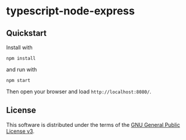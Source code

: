 # typescript-node-express



## Quickstart

Install with

```
npm install
```

and run with

```
npm start
```

Then open your browser and load `http://localhost:8080/`.

## License

This software is distributed under the terms of the
[GNU General Public License v3](https://www.gnu.org/licenses/gpl-3.0.en.html).
